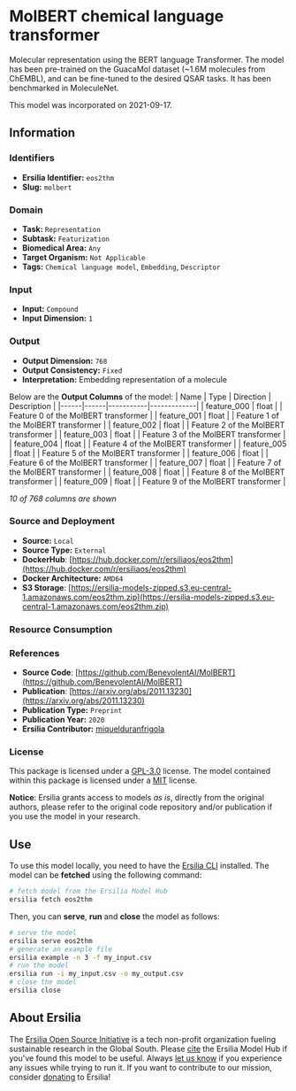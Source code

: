 # MolBERT chemical language transformer

Molecular representation using the BERT language Transformer. The model has been pre-trained on the GuacaMol dataset (~1.6M molecules from ChEMBL), and can be fine-tuned to the desired QSAR tasks. It has been benchmarked in MoleculeNet.

This model was incorporated on 2021-09-17.

## Information
### Identifiers
- **Ersilia Identifier:** `eos2thm`
- **Slug:** `molbert`

### Domain
- **Task:** `Representation`
- **Subtask:** `Featurization`
- **Biomedical Area:** `Any`
- **Target Organism:** `Not Applicable`
- **Tags:** `Chemical language model`, `Embedding`, `Descriptor`

### Input
- **Input:** `Compound`
- **Input Dimension:** `1`

### Output
- **Output Dimension:** `768`
- **Output Consistency:** `Fixed`
- **Interpretation:** Embedding representation of a molecule

Below are the **Output Columns** of the model:
| Name | Type | Direction | Description |
|------|------|-----------|-------------|
| feature_000 | float |  | Feature 0 of the MolBERT transformer |
| feature_001 | float |  | Feature 1 of the MolBERT transformer |
| feature_002 | float |  | Feature 2 of the MolBERT transformer |
| feature_003 | float |  | Feature 3 of the MolBERT transformer |
| feature_004 | float |  | Feature 4 of the MolBERT transformer |
| feature_005 | float |  | Feature 5 of the MolBERT transformer |
| feature_006 | float |  | Feature 6 of the MolBERT transformer |
| feature_007 | float |  | Feature 7 of the MolBERT transformer |
| feature_008 | float |  | Feature 8 of the MolBERT transformer |
| feature_009 | float |  | Feature 9 of the MolBERT transformer |

_10 of 768 columns are shown_
### Source and Deployment
- **Source:** `Local`
- **Source Type:** `External`
- **DockerHub**: [https://hub.docker.com/r/ersiliaos/eos2thm](https://hub.docker.com/r/ersiliaos/eos2thm)
- **Docker Architecture:** `AMD64`
- **S3 Storage**: [https://ersilia-models-zipped.s3.eu-central-1.amazonaws.com/eos2thm.zip](https://ersilia-models-zipped.s3.eu-central-1.amazonaws.com/eos2thm.zip)

### Resource Consumption


### References
- **Source Code**: [https://github.com/BenevolentAI/MolBERT](https://github.com/BenevolentAI/MolBERT)
- **Publication**: [https://arxiv.org/abs/2011.13230](https://arxiv.org/abs/2011.13230)
- **Publication Type:** `Preprint`
- **Publication Year:** `2020`
- **Ersilia Contributor:** [miquelduranfrigola](https://github.com/miquelduranfrigola)

### License
This package is licensed under a [GPL-3.0](https://github.com/ersilia-os/ersilia/blob/master/LICENSE) license. The model contained within this package is licensed under a [MIT](LICENSE) license.

**Notice**: Ersilia grants access to models _as is_, directly from the original authors, please refer to the original code repository and/or publication if you use the model in your research.


## Use
To use this model locally, you need to have the [Ersilia CLI](https://github.com/ersilia-os/ersilia) installed.
The model can be **fetched** using the following command:
```bash
# fetch model from the Ersilia Model Hub
ersilia fetch eos2thm
```
Then, you can **serve**, **run** and **close** the model as follows:
```bash
# serve the model
ersilia serve eos2thm
# generate an example file
ersilia example -n 3 -f my_input.csv
# run the model
ersilia run -i my_input.csv -o my_output.csv
# close the model
ersilia close
```

## About Ersilia
The [Ersilia Open Source Initiative](https://ersilia.io) is a tech non-profit organization fueling sustainable research in the Global South.
Please [cite](https://github.com/ersilia-os/ersilia/blob/master/CITATION.cff) the Ersilia Model Hub if you've found this model to be useful. Always [let us know](https://github.com/ersilia-os/ersilia/issues) if you experience any issues while trying to run it.
If you want to contribute to our mission, consider [donating](https://www.ersilia.io/donate) to Ersilia!
